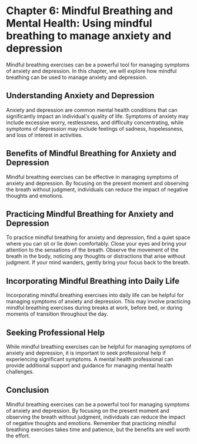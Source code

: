 Chapter 6: Mindful Breathing and Mental Health: Using mindful breathing to manage anxiety and depression
========================================================================================================

Mindful breathing exercises can be a powerful tool for managing symptoms of anxiety and depression. In this chapter, we will explore how mindful breathing can be used to manage anxiety and depression.

Understanding Anxiety and Depression
------------------------------------

Anxiety and depression are common mental health conditions that can significantly impact an individual's quality of life. Symptoms of anxiety may include excessive worry, restlessness, and difficulty concentrating, while symptoms of depression may include feelings of sadness, hopelessness, and loss of interest in activities.

Benefits of Mindful Breathing for Anxiety and Depression
--------------------------------------------------------

Mindful breathing exercises can be effective in managing symptoms of anxiety and depression. By focusing on the present moment and observing the breath without judgment, individuals can reduce the impact of negative thoughts and emotions.

Practicing Mindful Breathing for Anxiety and Depression
-------------------------------------------------------

To practice mindful breathing for anxiety and depression, find a quiet space where you can sit or lie down comfortably. Close your eyes and bring your attention to the sensations of the breath. Observe the movement of the breath in the body, noticing any thoughts or distractions that arise without judgment. If your mind wanders, gently bring your focus back to the breath.

Incorporating Mindful Breathing into Daily Life
-----------------------------------------------

Incorporating mindful breathing exercises into daily life can be helpful for managing symptoms of anxiety and depression. This may involve practicing mindful breathing exercises during breaks at work, before bed, or during moments of transition throughout the day.

Seeking Professional Help
-------------------------

While mindful breathing exercises can be helpful for managing symptoms of anxiety and depression, it is important to seek professional help if experiencing significant symptoms. A mental health professional can provide additional support and guidance for managing mental health challenges.

Conclusion
----------

Mindful breathing exercises can be a powerful tool for managing symptoms of anxiety and depression. By focusing on the present moment and observing the breath without judgment, individuals can reduce the impact of negative thoughts and emotions. Remember that practicing mindful breathing exercises takes time and patience, but the benefits are well worth the effort.
